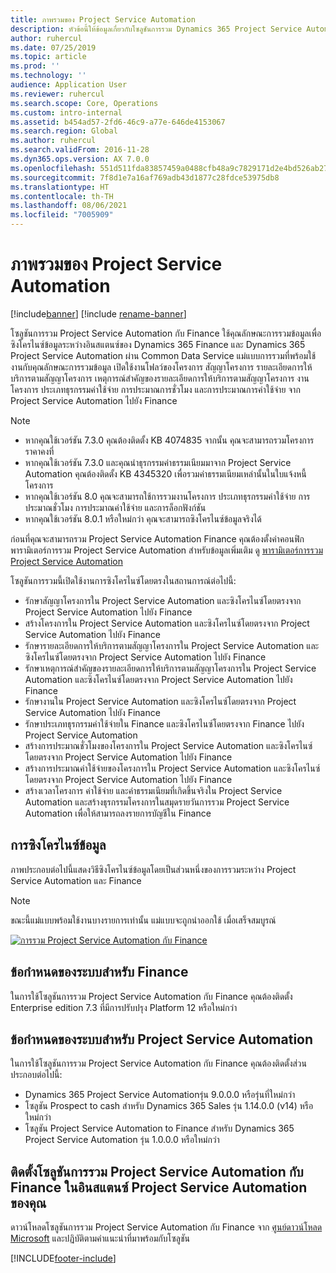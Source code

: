 ```yaml
---
title: ภาพรวมของ Project Service Automation
description: หัวข้อนี้ให้ข้อมูลเกี่ยวกับโซลูชันการรวม Dynamics 365 Project Service Automation กับ Dynamics 365 Finance
author: ruhercul
ms.date: 07/25/2019
ms.topic: article
ms.prod: ''
ms.technology: ''
audience: Application User
ms.reviewer: ruhercul
ms.search.scope: Core, Operations
ms.custom: intro-internal
ms.assetid: b454ad57-2fd6-46c9-a77e-646de4153067
ms.search.region: Global
ms.author: ruhercul
ms.search.validFrom: 2016-11-28
ms.dyn365.ops.version: AX 7.0.0
ms.openlocfilehash: 551d511fda83857459a0488cfb48a9c7829171d2e4bd526ab27b4ee74b21910d
ms.sourcegitcommit: 7f8d1e7a16af769adb43d1877c28fdce53975db8
ms.translationtype: HT
ms.contentlocale: th-TH
ms.lasthandoff: 08/06/2021
ms.locfileid: "7005909"
---
```

# <a name="project-service-automation-overview"></a>ภาพรวมของ Project Service Automation

[!include[banner](../includes/banner.md)]
[!include [rename-banner](~/includes/cc-data-platform-banner.md)]

โซลูชันการรวม Project Service Automation กับ Finance ใช้คุณลักษณะการรวมข้อมูลเพื่อซิงโครไนซ์ข้อมูลระหว่างอินสแตนซ์ของ Dynamics 365 Finance และ Dynamics 365 Project Service Automation ผ่าน Common Data Service แม่แบบการรวมที่พร้อมใช้งานกับคุณลักษณะการรวมข้อมูล เปิดใช้งานโฟลว์ของโครงการ สัญญาโครงการ รายละเอียดการให้บริการตามสัญญาโครงการ เหตุการณ์สำคัญของรายละเอียดการให้บริการตามสัญญาโครงการ งานโครงการ ประเภทธุรกรรมค่าใช้จ่าย การประมาณการชั่วโมง และการประมาณการค่าใช้จ่าย จาก Project Service Automation ไปยัง Finance

> [!NOTE]
> - หากคุณใช้เวอร์ชัน 7.3.0 คุณต้องติดตั้ง KB 4074835 จากนั้น คุณจะสามารถรวมโครงการราคาคงที่
> - หากคุณใช้เวอร์ชัน 7.3.0 และคุณนำธุรกรรมค่าธรรมเนียมมาจาก Project Service Automation คุณต้องติดตั้ง KB 4345320 เพื่อรวมค่าธรรมเนียมเหล่านั้นในใบแจ้งหนี้โครงการ
> - หากคุณใช้เวอร์ชัน 8.0 คุณจะสามารถใช้การรวมงานโครงการ ประเภทธุรกรรมค่าใช้จ่าย การประมาณชั่วโมง การประมาณค่าใช้จ่าย และการล็อกฟังก์ชัน
> - หากคุณใช้เวอร์ชัน 8.0.1 หรือใหม่กว่า คุณจะสามารถซิงโครไนซ์ข้อมูลจริงได้

ก่อนที่คุณจะสามารถรวม Project Service Automation Finance คุณต้องตั้งค่าคอนฟิกพารามิเตอร์การรวม Project Service Automation สำหรับข้อมูลเพิ่มเติม ดู [พารามิเตอร์การรวม Project Service Automation](PSA-parameters.md)

โซลูชันการรวมนี้เปิดใช้งานการซิงโครไนซ์โดยตรงในสถานการณ์ต่อไปนี้:

- รักษาสัญญาโครงการใน Project Service Automation และซิงโครไนซ์โดยตรงจาก Project Service Automation ไปยัง Finance
- สร้างโครงการใน Project Service Automation และซิงโครไนซ์โดยตรงจาก Project Service Automation ไปยัง Finance
- รักษารายละเอียดการให้บริการตามสัญญาโครงการใน Project Service Automation และซิงโครไนซ์โดยตรงจาก Project Service Automation ไปยัง Finance
- รักษาเหตุการณ์สำคัญของรายละเอียดการให้บริการตามสัญญาโครงการใน Project Service Automation และซิงโครไนซ์โดยตรงจาก Project Service Automation ไปยัง Finance
- รักษางานใน Project Service Automation และซิงโครไนซ์โดยตรงจาก Project Service Automation ไปยัง Finance
- รักษาประเภทธุรกรรมค่าใช้จ่ายใน Finance และซิงโครไนซ์โดยตรงจาก Finance ไปยัง Project Service Automation
- สร้างการประมาณชั่วโมงของโครงการใน Project Service Automation และซิงโครไนซ์โดยตรงจาก Project Service Automation ไปยัง Finance
- สร้างการประมาณค่าใช้จ่ายของโครงการใน Project Service Automation และซิงโครไนซ์โดยตรงจาก Project Service Automation ไปยัง Finance
- สร้างเวลาโครงการ ค่าใช้จ่าย และค่าธรรมเนียมที่เกิดขึ้นจริงใน Project Service Automation และสร้างธุรกรรมโครงการในสมุดรายวันการรวม Project Service Automation เพื่อให้สามารถลงรายการบัญชีใน Finance

## <a name="data-synchronization"></a>การซิงโครไนซ์ข้อมูล

ภาพประกอบต่อไปนี้แสดงวิธีซิงโครไนซ์ข้อมูลโดยเป็นส่วนหนึ่งของการรวมระหว่าง Project Service Automation และ Finance

> [!NOTE]
> ขณะนี้แม่แบบพร้อมใช้งานบางรายการเท่านั้น แม่แบบจะถูกนำออกใช้ เมื่อเสร็จสมบูรณ์

[![การรวม Project Service Automation กับ Finance](./media/PSA-integration.png)](./media/PSA-integration.png)

## <a name="system-requirements-for-finance"></a>ข้อกำหนดของระบบสำหรับ Finance

ในการใช้โซลูชันการรวม Project Service Automation กับ Finance คุณต้องติดตั้ง Enterprise edition 7.3 ที่มีการปรับปรุง Platform 12 หรือใหม่กว่า

## <a name="system-requirements-for-project-service-automation"></a>ข้อกำหนดของระบบสำหรับ Project Service Automation

ในการใช้โซลูชันการรวม Project Service Automation กับ Finance คุณต้องติดตั้งส่วนประกอบต่อไปนี้:

- Dynamics 365 Project Service Automationรุ่น 9.0.0.0 หรือรุ่นที่ใหม่กว่า
- โซลูชัน Prospect to cash สำหรับ Dynamics 365 Sales รุ่น 1.14.0.0 (v14) หรือใหม่กว่า
- โซลูชัน Project Service Automation to Finance สำหรับ Dynamics 365 Project Service Automation รุ่น 1.0.0.0 หรือใหม่กว่า

## <a name="install-the-project-service-automation-to-finance-integration-solution-in-your-project-service-automation-instance"></a>ติดตั้งโซลูชันการรวม Project Service Automation กับ Finance ในอินสแตนซ์ Project Service Automation ของคุณ

ดาวน์โหลดโซลูชันการรวม Project Service Automation กับ Finance จาก [ศูนย์ดาวน์โหลด Microsoft](https://www.microsoft.com/download/details.aspx?id=57016) และปฏิบัติตามคำแนะนำที่มาพร้อมกับโซลูชัน


[!INCLUDE[footer-include](../includes/footer-banner.md)]